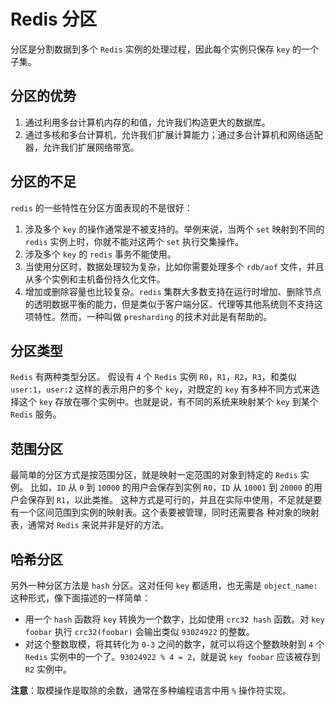 # Redis 分区
分区是分割数据到多个 `Redis` 实例的处理过程，因此每个实例只保存 `key` 的一个子集。

## 分区的优势
1. 通过利用多台计算机内存的和值，允许我们构造更大的数据库。
2. 通过多核和多台计算机，允许我们扩展计算能力；通过多台计算机和网络适配器，允许我们扩展网络带宽。

## 分区的不足
`redis` 的一些特性在分区方面表现的不是很好：

1. 涉及多个 `key` 的操作通常是不被支持的。举例来说，当两个 `set` 映射到不同的 `redis` 实例上时，你就不能对这两个 `set` 执行交集操作。
2. 涉及多个 `key` 的 `redis` 事务不能使用。
3. 当使用分区时，数据处理较为复杂，比如你需要处理多个 `rdb/aof` 文件，并且从多个实例和主机备份持久化文件。
4. 增加或删除容量也比较复杂。`redis` 集群大多数支持在运行时增加、删除节点的透明数据平衡的能力，但是类似于客户端分区、代理等其他系统则不支持这项特性。然而，一种叫做 `presharding` 的技术对此是有帮助的。

## 分区类型
`Redis` 有两种类型分区。 假设有 `4` 个 `Redis` 实例 `R0`，`R1`，`R2`，`R3`，和类似 `user:1`，`user:2` 这样的表示用户的多个 `key`，对既定的 `key` 有多种不同方式来选择这个 `key` 存放在哪个实例中。也就是说，有不同的系统来映射某个 `key` 到某个 `Redis` 服务。

## 范围分区
最简单的分区方式是按范围分区，就是映射一定范围的对象到特定的 `Redis` 实例。
比如，`ID` 从 `0` 到 `10000` 的用户会保存到实例 `R0`，`ID` 从 `10001` 到 `20000` 的用户会保存到 `R1`，以此类推。
这种方式是可行的，并且在实际中使用，不足就是要有一个区间范围到实例的映射表。这个表要被管理，同时还需要各 种对象的映射表，通常对 `Redis` 来说并非是好的方法。

## 哈希分区
另外一种分区方法是 `hash` 分区。这对任何 `key` 都适用，也无需是 `object_name:` 这种形式，像下面描述的一样简单：
- 用一个 `hash` 函数将 `key` 转换为一个数字，比如使用 `crc32 hash` 函数。对 `key foobar` 执行 `crc32(foobar)` 会输出类似 `93024922` 的整数。
- 对这个整数取模，将其转化为 `0-3` 之间的数字，就可以将这个整数映射到 `4` 个 `Redis` 实例中的一个了。`93024922 % 4 = 2`，就是说 `key foobar` 应该被存到 `R2` 实例中。

**注意**：取模操作是取除的余数，通常在多种编程语言中用 `%` 操作符实现。
